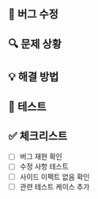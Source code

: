 ## 🐛 버그 수정
<!-- 어떤 버그를 수정했는지 설명해주세요 -->

## 🔍 문제 상황
<!-- 버그가 발생한 상황을 자세히 설명해주세요 -->

## 💡 해결 방법
<!-- 어떻게 수정했는지 설명해주세요 -->

## 🧪 테스트
<!-- 버그가 수정되었는지 어떻게 확인했는지 설명해주세요 -->

## ✅ 체크리스트
- [ ] 버그 재현 확인
- [ ] 수정 사항 테스트
- [ ] 사이드 이펙트 없음 확인
- [ ] 관련 테스트 케이스 추가
